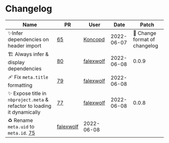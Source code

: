 # Changelog

<!-- prettier-ignore -->
Name | PR | User | Date | Patch
--- | --- | --- | --- | ---
:sparkles:Infer dependencies on header import | [65](https://github.com/laminlabs/nbproject/pull/65) | [Koncopd](https://github.com/Koncopd) | 2022-06-07 |:construction_worker: Change format of changelog | [85](https://github.com/laminlabs/nbproject/pull/85) | [falexwolf](https://github.com/falexwolf) | 2022-06-09 |:green_heart: Remove server initialization from tests | [83](https://github.com/laminlabs/nbproject/pull/83) | [Koncopd](https://github.com/Koncopd) | 2022-06-09 |
:building_construction: Always infer & display dependencies | [80](https://github.com/laminlabs/nbproject/pull/80) | [falexwolf](https://github.com/falexwolf) | 2022-06-08 | 0.0.9
:adhesive_bandage: Fix `meta.title` formatting | [79](https://github.com/laminlabs/nbproject/pull/79) | [falexwolf](https://github.com/falexwolf) | 2022-06-08 |
:sparkles: Expose title in `nbproject.meta` & refactor to loading it dynamically | [77](https://github.com/laminlabs/nbproject/pull/77) | [falexwolf](https://github.com/falexwolf) | 2022-06-08 | 0.0.8
:recycle: Rename `meta.uid` to `meta.id`. [75](https://github.com/laminlabs/nbproject/pull/75) | [falexwolf](https://github.com/falexwolf) | 2022-06-08
